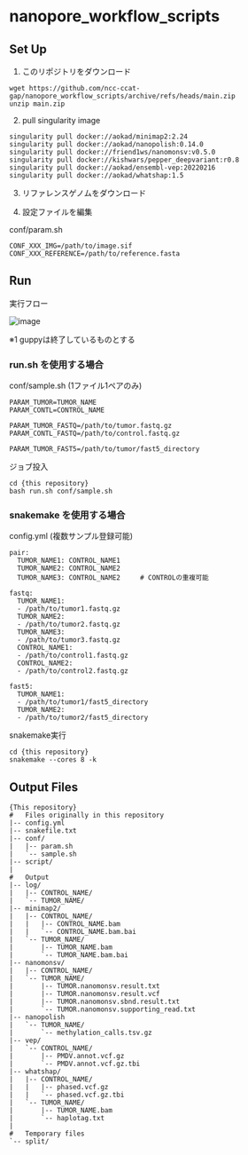 # nanopore_workflow_scripts

## Set Up

1. このリポジトリをダウンロード

```
wget https://github.com/ncc-ccat-gap/nanopore_workflow_scripts/archive/refs/heads/main.zip
unzip main.zip
```

2. pull singularity image

```
singularity pull docker://aokad/minimap2:2.24
singularity pull docker://aokad/nanopolish:0.14.0
singularity pull docker://friend1ws/nanomonsv:v0.5.0
singularity pull docker://kishwars/pepper_deepvariant:r0.8
singularity pull docker://aokad/ensembl-vep:20220216
singularity pull docker://aokad/whatshap:1.5
```

3. リファレンスゲノムをダウンロード

4. 設定ファイルを編集

conf/param.sh
```
CONF_XXX_IMG=/path/to/image.sif
CONF_XXX_REFERENCE=/path/to/reference.fasta
```

## Run

実行フロー

![image](https://user-images.githubusercontent.com/13672949/188038476-fbf95f94-d4c8-4e91-9f64-fdf907106e22.png)

※1 guppyは終了しているものとする  

### run.sh を使用する場合

conf/sample.sh  (1ファイル1ペアのみ)
```
PARAM_TUMOR=TUMOR_NAME
PARAM_CONTL=CONTROL_NAME

PARAM_TUMOR_FASTQ=/path/to/tumor.fastq.gz
PARAM_CONTL_FASTQ=/path/to/control.fastq.gz

PARAM_TUMOR_FAST5=/path/to/tumor/fast5_directory
```

ジョブ投入
```
cd {this repository}
bash run.sh conf/sample.sh
```

### snakemake を使用する場合

config.yml  (複数サンプル登録可能)
```
pair:
  TUMOR_NAME1: CONTROL_NAME1
  TUMOR_NAME2: CONTROL_NAME2
  TUMOR_NAME3: CONTROL_NAME2     # CONTROLの重複可能

fastq:
  TUMOR_NAME1:
  - /path/to/tumor1.fastq.gz
  TUMOR_NAME2:
  - /path/to/tumor2.fastq.gz
  TUMOR_NAME3:
  - /path/to/tumor3.fastq.gz
  CONTROL_NAME1:
  - /path/to/control1.fastq.gz
  CONTROL_NAME2:
  - /path/to/control2.fastq.gz

fast5:
  TUMOR_NAME1:
  - /path/to/tumor1/fast5_directory
  TUMOR_NAME2:
  - /path/to/tumor2/fast5_directory
```

snakemake実行
```
cd {this repository}
snakemake --cores 8 -k
```

## Output Files
```
{This repository}
#   Files originally in this repository
|-- config.yml
|-- snakefile.txt
|-- conf/
|   |-- param.sh
|   `-- sample.sh
|-- script/
|
#   Output
|-- log/
|   |-- CONTROL_NAME/
|   `-- TUMOR_NAME/
|-- minimap2/
|   |-- CONTROL_NAME/
|   |   |-- CONTROL_NAME.bam
|   |   `-- CONTROL_NAME.bam.bai
|   `-- TUMOR_NAME/
|       |-- TUMOR_NAME.bam
|       `-- TUMOR_NAME.bam.bai
|-- nanomonsv/
|   |-- CONTROL_NAME/
|   `-- TUMOR_NAME/
|       |-- TUMOR.nanomonsv.result.txt
|       |-- TUMOR.nanomonsv.result.vcf
|       |-- TUMOR.nanomonsv.sbnd.result.txt
|       `-- TUMOR.nanomonsv.supporting_read.txt
|-- nanopolish
|   `-- TUMOR_NAME/
|       `-- methylation_calls.tsv.gz
|-- vep/
|   `-- CONTROL_NAME/
|       |-- PMDV.annot.vcf.gz
|       `-- PMDV.annot.vcf.gz.tbi
|-- whatshap/
|   |-- CONTROL_NAME/
|   |   |-- phased.vcf.gz
|   |   `-- phased.vcf.gz.tbi
|   `-- TUMOR_NAME/
|       |-- TUMOR_NAME.bam
|       `-- haplotag.txt
|
#   Temporary files
`-- split/
```
